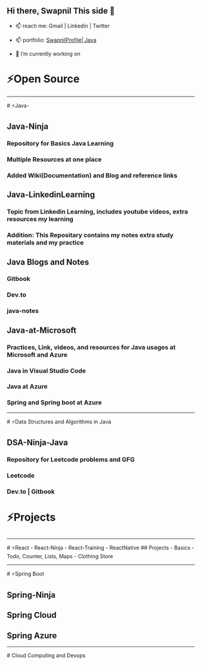 ## Hi there, Swapnil This side 👋
- 📫 reach me: Gmail | Linkedin | Twitter
- 📫 portfolio: [SwapnilProfile| Java](https://bit.ly/swapnilProfile)  

- 🔭 I’m currently working on 
# ⚡Open Source

<hr/>
# ⚡Java- 

## Java-Ninja 
### Repository for Basics Java Learning 
### Multiple Resources at one place
### Added Wiki(Documentation) and Blog and reference links

## Java-LinkedinLearning
### Topic from Linkedin Learning, includes youtube videos, extra resources my learning
### Addition: This Repositary contains my notes extra study materials and my practice

## Java Blogs and Notes 
### Gitbook 
### Dev.to
### java-notes

## Java-at-Microsoft
### Practices, Link, videos, and resources for Java usages at Microsoft and Azure
### Java in Visual Studio Code 
### Java at Azure 
### Spring and Spring boot at Azure

<hr/>
# ⚡Data Structures and Algorithms in Java

## DSA-Ninja-Java
### Repository for Leetcode problems and GFG
### Leetcode
### Dev.to | Gitbook

# ⚡Projects
##
<hr/>
# ⚡React
- React-Ninja 
- React-Training 
- ReactNative 
## Projects 
  - Basics 
  - Todo, Counter, Lists, Maps
  - Clothing Store 

<hr/>
# ⚡Spring Boot

## Spring-Ninja 
## Spring Cloud 
## Spring Azure
<hr/>
# Cloud Computing and Devops

<!--
**swapnilxi/swapnilxi** is a ✨ _special_ ✨ repository because its `README.md` (this file) appears on your GitHub profile.

Here are some ideas to get you started:


- 🌱 I’m currently learning ...
- 👯 I’m looking to collaborate on ...
- 🤔 I’m looking for help with ...
- 💬 Ask me about ...
- 📫 How to reach me: ...
- 😄 Pronouns: ...
- ⚡ Fun fact: ...
-->

